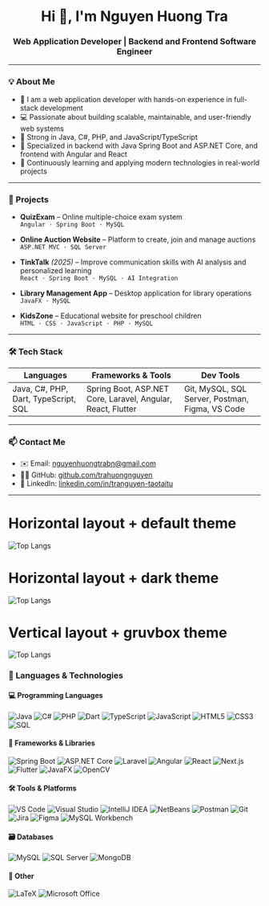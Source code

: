 <h1 align="center">Hi 👋, I'm Nguyen Huong Tra</h1>
<h3 align="center">Web Application Developer | Backend and Frontend Software Engineer</h3>

---

### 💡 About Me

- 💼 I am a web application developer with hands-on experience in full-stack development  
- 💻 Passionate about building scalable, maintainable, and user-friendly web systems  
- 🔧 Strong in Java, C#, PHP, and JavaScript/TypeScript  
- 🎯 Specialized in backend with Java Spring Boot and ASP.NET Core, and frontend with Angular and React  
- 🌱 Continuously learning and applying modern technologies in real-world projects

---

### 🚀 Projects

- **QuizExam** – Online multiple-choice exam system  
  `Angular · Spring Boot · MySQL`

- **Online Auction Website** – Platform to create, join and manage auctions  
  `ASP.NET MVC · SQL Server`

- **TinkTalk** *(2025)* – Improve communication skills with AI analysis and personalized learning  
  `React · Spring Boot · MySQL · AI Integration`

- **Library Management App** – Desktop application for library operations  
  `JavaFX · MySQL`

- **KidsZone** – Educational website for preschool children  
  `HTML · CSS · JavaScript · PHP · MySQL`

---

### 🛠️ Tech Stack

| Languages     | Frameworks & Tools                  | Dev Tools                 |
|---------------|-------------------------------------|---------------------------|
| Java, C#, PHP, Dart, TypeScript, SQL | Spring Boot, ASP.NET Core, Laravel, Angular, React, Flutter | Git, MySQL, SQL Server, Postman, Figma, VS Code |

---

### 📫 Contact Me

- ✉️ Email: [nguyenhuongtrabn@gmail.com](mailto:nguyenhuongtrabn@gmail.com)  
- 🧑‍💻 GitHub: [github.com/trahuongnguyen](https://github.com/trahuongnguyen)  
- 🔗 LinkedIn: [linkedin.com/in/tranguyen-taotaitu](https://www.linkedin.com/in/tranguyen-taotaitu)

---
# Horizontal layout + default theme
![Top Langs](https://github-readme-stats.vercel.app/api/top-langs/?username=trahuongnguyen&layout=compact&theme=default)

# Horizontal layout + dark theme
![Top Langs](https://github-readme-stats.vercel.app/api/top-langs/?username=trahuongnguyen&layout=compact&theme=dark)

# Vertical layout + gruvbox theme
![Top Langs](https://github-readme-stats.vercel.app/api/top-langs/?username=trahuongnguyen&theme=gruvbox)

### 🧠 Languages & Technologies

#### 💻 Programming Languages
![Java](https://img.shields.io/badge/Java-ED8B00?style=for-the-badge&logo=java&logoColor=white)
![C#](https://img.shields.io/badge/C%23-239120?style=for-the-badge&logo=c-sharp&logoColor=white)
![PHP](https://img.shields.io/badge/PHP-777BB4?style=for-the-badge&logo=php&logoColor=white)
![Dart](https://img.shields.io/badge/Dart-0175C2?style=for-the-badge&logo=dart&logoColor=white)
![TypeScript](https://img.shields.io/badge/TypeScript-3178C6?style=for-the-badge&logo=typescript&logoColor=white)
![JavaScript](https://img.shields.io/badge/JavaScript-F7DF1E?style=for-the-badge&logo=javascript&logoColor=black)
![HTML5](https://img.shields.io/badge/HTML5-E34F26?style=for-the-badge&logo=html5&logoColor=white)
![CSS3](https://img.shields.io/badge/CSS3-1572B6?style=for-the-badge&logo=css3&logoColor=white)
![SQL](https://img.shields.io/badge/SQL-003B57?style=for-the-badge&logo=sqlite&logoColor=white)

#### 🚀 Frameworks & Libraries
![Spring Boot](https://img.shields.io/badge/Spring_Boot-6DB33F?style=for-the-badge&logo=spring-boot&logoColor=white)
![ASP.NET Core](https://img.shields.io/badge/ASP.NET_Core-512BD4?style=for-the-badge&logo=dotnet&logoColor=white)
![Laravel](https://img.shields.io/badge/Laravel-F55247?style=for-the-badge&logo=laravel&logoColor=white)
![Angular](https://img.shields.io/badge/Angular-DD0031?style=for-the-badge&logo=angular&logoColor=white)
![React](https://img.shields.io/badge/React-20232A?style=for-the-badge&logo=react&logoColor=61DAFB)
![Next.js](https://img.shields.io/badge/Next.js-000000?style=for-the-badge&logo=nextdotjs&logoColor=white)
![Flutter](https://img.shields.io/badge/Flutter-02569B?style=for-the-badge&logo=flutter&logoColor=white)
![JavaFX](https://img.shields.io/badge/JavaFX-007396?style=for-the-badge&logo=java&logoColor=white)
![OpenCV](https://img.shields.io/badge/OpenCV-5C3EE8?style=for-the-badge&logo=opencv&logoColor=white)

#### 🛠️ Tools & Platforms
![VS Code](https://img.shields.io/badge/VS_Code-007ACC?style=for-the-badge&logo=visual-studio-code&logoColor=white)
![Visual Studio](https://img.shields.io/badge/Visual_Studio-5C2D91?style=for-the-badge&logo=visual-studio&logoColor=white)
![IntelliJ IDEA](https://img.shields.io/badge/IntelliJ_IDEA-000000?style=for-the-badge&logo=intellijidea&logoColor=white)
![NetBeans](https://img.shields.io/badge/NetBeans-1B6AC6?style=for-the-badge&logo=apache-netbeans-ide&logoColor=white)
![Postman](https://img.shields.io/badge/Postman-FF6C37?style=for-the-badge&logo=postman&logoColor=white)
![Git](https://img.shields.io/badge/Git-F05032?style=for-the-badge&logo=git&logoColor=white)
![Jira](https://img.shields.io/badge/Jira-0052CC?style=for-the-badge&logo=jira&logoColor=white)
![Figma](https://img.shields.io/badge/Figma-F24E1E?style=for-the-badge&logo=figma&logoColor=white)
![MySQL Workbench](https://img.shields.io/badge/MySQL_Workbench-4479A1?style=for-the-badge&logo=mysql&logoColor=white)

#### 🗃️ Databases
![MySQL](https://img.shields.io/badge/MySQL-005C84?style=for-the-badge&logo=mysql&logoColor=white)
![SQL Server](https://img.shields.io/badge/SQL_Server-CC2927?style=for-the-badge&logo=microsoft-sql-server&logoColor=white)
![MongoDB](https://img.shields.io/badge/MongoDB-47A248?style=for-the-badge&logo=mongodb&logoColor=white)

#### 🔧 Other
![LaTeX](https://img.shields.io/badge/LaTeX-008080?style=for-the-badge&logo=latex&logoColor=white)
![Microsoft Office](https://img.shields.io/badge/Microsoft_Office-D83B01?style=for-the-badge&logo=microsoft-office&logoColor=white)

